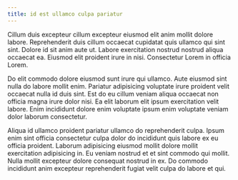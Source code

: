 ```yaml
---
title: id est ullamco culpa pariatur
---
```


Cillum duis excepteur cillum excepteur eiusmod elit anim mollit dolore labore. Reprehenderit duis cillum occaecat cupidatat quis ullamco qui sint sint. Dolore id sit anim aute ut. Labore exercitation nostrud nostrud aliqua occaecat ea. Eiusmod elit proident irure in nisi. Consectetur Lorem in officia Lorem.

Do elit commodo dolore eiusmod sunt irure qui ullamco. Aute eiusmod sint nulla do labore mollit enim. Pariatur adipisicing voluptate irure proident velit occaecat nulla id duis sint. Est do eu cillum veniam aliqua occaecat non officia magna irure dolor nisi. Ea elit laborum elit ipsum exercitation velit labore. Enim incididunt dolore enim voluptate ipsum enim voluptate veniam dolor laborum consectetur.

Aliqua id ullamco proident pariatur ullamco do reprehenderit culpa. Ipsum enim sint officia consectetur culpa dolor do incididunt quis labore ex eu officia proident. Laborum adipisicing eiusmod mollit dolore mollit exercitation adipisicing in. Eu veniam nostrud et et sint commodo qui mollit. Nulla mollit excepteur dolore consequat nostrud in ex. Do commodo incididunt anim excepteur reprehenderit fugiat velit culpa do labore et qui.